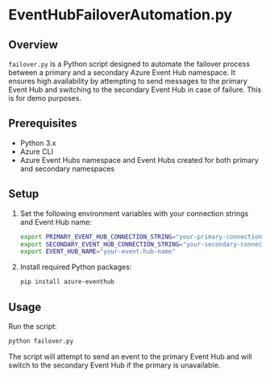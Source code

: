 # EventHubFailoverAutomation.py

## Overview
`failover.py` is a Python script designed to automate the failover process between a primary and a secondary Azure Event Hub namespace. It ensures high availability by attempting to send messages to the primary Event Hub and switching to the secondary Event Hub in case of failure. This is for demo purposes.

## Prerequisites
- Python 3.x
- Azure CLI
- Azure Event Hubs namespace and Event Hubs created for both primary and secondary namespaces

## Setup
1. Set the following environment variables with your connection strings and Event Hub name:
   ```bash
   export PRIMARY_EVENT_HUB_CONNECTION_STRING="your-primary-connection-string"
   export SECONDARY_EVENT_HUB_CONNECTION_STRING="your-secondary-connection-string"
   export EVENT_HUB_NAME="your-event-hub-name"
   ```

2. Install required Python packages:
   ```bash
   pip install azure-eventhub
   ```

## Usage
Run the script:
```bash
python failover.py
```

The script will attempt to send an event to the primary Event Hub and will switch to the secondary Event Hub if the primary is unavailable.

